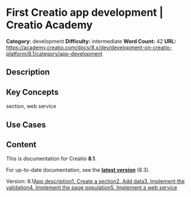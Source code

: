 # First Creatio app development | Creatio Academy

**Category:** development **Difficulty:** intermediate **Word Count:** 42
**URL:**
https://academy.creatio.com/docs/8.x/dev/development-on-creatio-platform/8.1/category/app-development

## Description

## Key Concepts

section, web service

## Use Cases

## Content

This is documentation for Creatio **8.1**.

For up-to-date documentation, see the
**[latest version](/docs/8.x/dev/development-on-creatio-platform/category/app-development)**
(8.3).

Version:
8.1[App description](/docs/8.x/dev/development-on-creatio-platform/8.1/getting-started/first-app/develop-application/getting-started)[1\. Create a section](/docs/8.x/dev/development-on-creatio-platform/8.1/getting-started/first-app/develop-application/step-1-create-a-new-section)[2\. Add data](/docs/8.x/dev/development-on-creatio-platform/8.1/getting-started/first-app/develop-application/step-2-add-new-data)[3\. Implement the validation](/docs/8.x/dev/development-on-creatio-platform/8.1/getting-started/first-app/develop-application/step-3-add-page-validation)[4\. Implement the page population](/docs/8.x/dev/development-on-creatio-platform/8.1/getting-started/first-app/develop-application/step-4-implement-the-population)[5\. Implement a web service](/docs/8.x/dev/development-on-creatio-platform/8.1/getting-started/first-app/develop-application/step-5-create-a-web-service)
